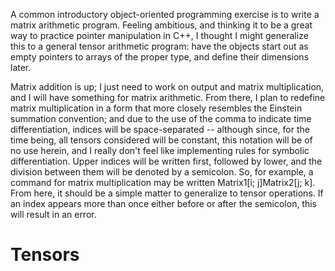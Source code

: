 A common introductory object-oriented programming exercise is to write a matrix arithmetic program. Feeling ambitious, and thinking it to be a great way to practice pointer manipulation in C++, I thought I might generalize this to a general tensor arithmetic program: have the objects start out as empty pointers to arrays of the proper type, and define their dimensions later.

Matrix addition is up; I just need to work on output and matrix multiplication, and I will have something for matrix arithmetic. From there, I plan to redefine matrix multiplication in a form that more closely resembles the Einstein summation convention; and due to the use of the comma to indicate time differentiation, indices will be space-separated -- although since, for the time being, all tensors considered will be constant, this notation will be of no use herein, and I really don't feel like implementing rules for symbolic differentiation. Upper indices will be written first, followed by lower, and the division between them will be denoted by a semicolon. So, for example, a command for matrix multiplication may be written Matrix1[i; j]Matrix2[j; k]. From here, it should be a simple matter to generalize to tensor operations. If an index appears more than once either before or after the semicolon, this will result in an error.

# Tensors
